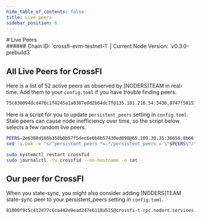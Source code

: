 ```yaml
---
hide_table_of_contents: false
title: Live peers
sidebar_position: 6
---
```


<div class="h1-with-icon icon-crossfi">
# Live Peers
</div>
###### Chain ID: `crossfi-evm-testnet-1` | Current Node Version: `v0.3.0-prebuild3`

## All Live Peers for CrossFI
Here is a list of 52 active peers as observed by [NODERS]TEAM in real-time. Add them to your `config.toml` if you have trouble finding peers.

```bash
75c830094dcd476c1f4245a1a8307e0d2b64dc7f@135.181.216.54:3430,8747f58157f8ac0295dc27e09cd0fadacf2952dc@65.109.84.33:26056,e8c165f104e9521813be67ea14fef72afbd6e66d@65.109.115.56:36656,abd63e0eeb7d86514dbb6731acaf465492308682@65.109.113.233:26056,7ec8e5dad5ed81b6fd275284386eb651b6e8bc8c@65.109.97.248:26656,02a2e680f0c4a6215e3b172d810624b390ef5efe@65.108.202.217:26656,66bdf53ec0c2ceeefd9a4c29d7f7926e136f114a@65.109.36.231:36656,6b27eb87e7216ea6638abac9a2544ac727490f31@65.108.73.245:32656,1da91b392ad7a380fd176e9b3cefd58fd719f7eb@37.27.11.198:26656,6d14ef26f5455a9d8248f19891fa4be29fd848c6@95.217.35.179:26056,0b93f9fd8b8c86f878c6822a441d5628263722ac@162.19.138.14:12656,c8333d73f10b6cc83a5a10dfa51a374366ebd56d@5.75.131.173:26656,05a60482feaa3b7246dd0fd9fa1785131fac7175@176.9.53.27:26656,6c673a7002015a72db79caea72c10a56cb9d8c37@142.132.211.47:26656,41399c74b2d159e3cb63ee282550b76f1d3c056f@5.9.209.148:26656,8b66ffd88c967f7903145aed74f792721785a04b@185.250.37.122:11656,814f50857ab67f64df7e447fc7933210e5b9b75b@51.178.92.69:15656,9fc807c93b07c432462be852fee18bcaecbcb47f@128.199.62.21:26656,2e6308d166b358b0b57f5dec6e0b8b57430ed898@65.109.30.35:36656,5ebd3b1590d7383c0bb6696ad364934d7f1c984e@160.202.128.199:56156,62adff3a93a838d9fa46fad4015cbb2a00ca36ba@148.251.235.130:19656,4dbf9662be216b57b33a7c78c98f63593d16a3cd@65.108.127.160:46656,55352556de7f26d85ff8b83bb4d6552a2dac8964@37.60.238.186:36656,bf6ae47aa4746811d47d495f3ae1987118541343@65.109.93.152:26806,bac7399246b676462f01ce7c675d1db9a500a489@37.27.59.71:26056,49329ba22c738e0a8ba172e84e187f0f8409e419@95.216.22.44:16656,a6bd4324b0247ede4fe8c7521f2e9267cb5b7bd2@81.0.220.178:13656,5301b7903d8bf74a183ff3316bb8645f18950da3@37.120.173.44:11456,8b7f44a0e04fe817e089839b8a2e69189f024d5d@37.60.246.80:15656,dda09f9625cab3fb655c22ef85d756fc77132b9d@167.235.102.45:10956,4b6c13b8820fd6c1bcf5e36c3097a1b64e4e3b8c@152.53.18.245:11656,d2e91f7beb01e0bade12a7bae7c78bfee0ef7ca4@95.217.199.12:26605,c90c4360be9ff903c4c58f4bb5a1e0322640616a@167.235.12.38:14656,39ab4ec04d314c27bdfffa045a7b1b58806382ea@15.235.144.20:14656,660e9306994e8e6690c0f076be45a4439c78fe0d@198.244.215.141:30656,03cdf2792e994e15e17d8698346f31de570533af@136.243.104.103:23956,b3e04f754675ec53919a26ea990918f8f7bd69e5@144.217.68.182:26056,c1da1b0aa0e398f7241a985335153f2cae3a3a6a@57.128.22.207:47656,2ce3b5d3ce236afe1fe1f4024c888ea59febac4a@65.108.206.118:60556,dd83e3c7c4e783f8a46dbb010ec8853135d29df0@65.108.231.124:36656,7e515cc4d565fb44706f8646d959df6a0999810d@109.199.118.181:656,89752fa7945a06e972d7d860222a5eeaeab5c357@128.140.70.97:26656,afade63227fe9172c379b81fcba93a8d92b958d2@109.199.118.239:23956,3066b8614b6fbb533d82201ab9718f0c480ae71f@84.247.160.149:36656,216dafe9f194c2e18dfd12e4ce9a3b842e069a9c@65.108.101.19:29656,d4f0c95d11b86ac3f17cb56221edc35847096d4d@84.247.146.39:26656,105acb91d747b27a6d3280bcfe5c4bb396c31e49@195.201.170.83:26656,e7a75bb334417fa7b7a77f0bf46cebb8acd4efda@116.202.233.2:26056,5ddee0f468011cb420e316e174f3537b4f947487@36.74.40.129:27056,f62b49f82b34cfed647278fb5fe493f686508465@5.104.81.63:26656,4975453979deeb048e3f5d4ad07959928f3069b8@51.81.185.180:36656,7ef835a041153458d30e2c2026c42c62f1787e8b@42.117.155.201:26656
```

Here is a script for you to update `persistent_peers` setting in `config.toml`. Stale peers can cause node inefficiency over time, so the script below selects a few random live peers.

```bash
PEERS=2e6308d166b358b0b57f5dec6e0b8b57430ed898@65.109.30.35:36656,8b66ffd88c967f7903145aed74f792721785a04b@185.250.37.122:11656,7ef835a041153458d30e2c2026c42c62f1787e8b@42.117.155.201:26656,bac7399246b676462f01ce7c675d1db9a500a489@37.27.59.71:26056,abd63e0eeb7d86514dbb6731acaf465492308682@65.109.113.233:26056
sed -i.bak -e "s/^persistent_peers *=.*/persistent_peers = \"$PEERS\"/" ~/.mineplex-chain/config/config.toml

sudo systemctl restart crossfid
sudo journalctl -fu crossfid --no-hostname -o cat
```

## Our peer for CrossFI
When you state-sync, you might also consider adding [NODERS]TEAM state-sync peer to your persistent_peers setting in `config.toml`.

```bash
81000f9c5c412477c6ca442e9ead247e6118a515@crossfi-t-rpc.noders.services:12656
```
